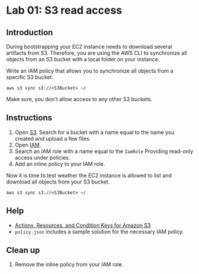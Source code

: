 # Lab 01: S3 read access

## Introduction

During bootstrapping your EC2 instance needs to download several artifacts from S3. Therefore, you are using the AWS CLI to synchronize all objects from an S3 bucket with a local folder on your instance. 

Write an IAM policy that allows you to synchronize all objects from a specific S3 bucket.

`aws s3 sync s3://<S3Bucket> ~/`

Make sure, you don't allow access to any other S3 buckets.

## Instructions

1. Open [S3](https://s3.console.aws.amazon.com/s3/home). Search for a bucket with a name equal to the name you created and upload a few files.
1. Open [IAM](https://console.aws.amazon.com/iam/home).
1. Search an IAM role with a name equal to the `IamRole` Providing read-only access under policies.
1. Add an inline policy to your IAM role.


Now it is time to test weather the EC2 instance is allowed to list and download all objects from your S3 bucket.

`aws s3 sync s3://<S3Bucket> ~/`

## Help

* [Actions, Resources, and Condition Keys for Amazon S3](https://docs.aws.amazon.com/IAM/latest/UserGuide/list_amazons3.html)
* `policy.json` includes a sample solution for the necessary IAM policy.

## Clean up

1. Remove the inline policy from your IAM role.
